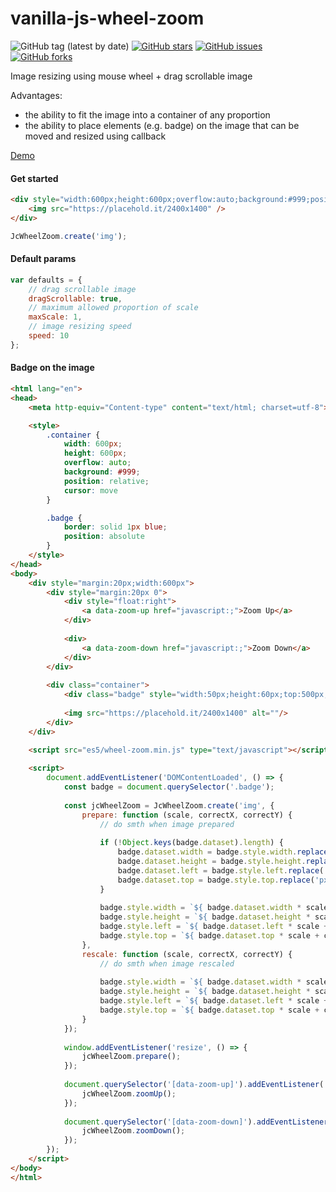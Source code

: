 # vanilla-js-wheel-zoom

![GitHub tag (latest by date)](https://img.shields.io/github/v/tag/worka/vanilla-js-wheel-zoom)
[![GitHub stars](https://img.shields.io/github/stars/worka/vanilla-js-wheel-zoom)](https://github.com/worka/vanilla-js-wheel-zoom/stargazers)
[![GitHub issues](https://img.shields.io/github/issues/worka/vanilla-js-wheel-zoom)](https://github.com/worka/vanilla-js-wheel-zoom/issues)
[![GitHub forks](https://img.shields.io/github/forks/worka/vanilla-js-wheel-zoom)](https://github.com/worka/vanilla-js-wheel-zoom/network)

Image resizing using mouse wheel + drag scrollable image

Advantages: 
* the ability to fit the image into a container of any proportion
* the ability to place elements (e.g. badge) on the image that can be moved and resized using callback

<a href="https://worka.github.io/wheel-zoom.html">Demo</a>

#### Get started

```html
<div style="width:600px;height:600px;overflow:auto;background:#999;position:relative;cursor:move">
    <img src="https://placehold.it/2400x1400" />
</div>
```

``` javascript
JcWheelZoom.create('img');
```
#### Default params

``` javascript
var defaults = {
    // drag scrollable image
    dragScrollable: true,
    // maximum allowed proportion of scale
    maxScale: 1,
    // image resizing speed
    speed: 10
};
```

#### Badge on the image

``` html
<html lang="en">
<head>
    <meta http-equiv="Content-type" content="text/html; charset=utf-8">

    <style>
        .container {
            width: 600px;
            height: 600px;
            overflow: auto;
            background: #999;
            position: relative;
            cursor: move
        }

        .badge {
            border: solid 1px blue;
            position: absolute
        }
    </style>
</head>
<body>
    <div style="margin:20px;width:600px">
        <div style="margin:20px 0">
            <div style="float:right">
                <a data-zoom-up href="javascript:;">Zoom Up</a>
            </div>
    
            <div>
                <a data-zoom-down href="javascript:;">Zoom Down</a>
            </div>
        </div>
    
        <div class="container">
            <div class="badge" style="width:50px;height:60px;top:500px;left:600px"></div>
    
            <img src="https://placehold.it/2400x1400" alt=""/>
        </div>
    </div>
    
    <script src="es5/wheel-zoom.min.js" type="text/javascript"></script>

    <script>
        document.addEventListener('DOMContentLoaded', () => {
            const badge = document.querySelector('.badge');
        
            const jcWheelZoom = JcWheelZoom.create('img', {
                prepare: function (scale, correctX, correctY) {
                    // do smth when image prepared
        
                    if (!Object.keys(badge.dataset).length) {
                        badge.dataset.width = badge.style.width.replace('px', '');
                        badge.dataset.height = badge.style.height.replace('px', '');
                        badge.dataset.left = badge.style.left.replace('px', '');
                        badge.dataset.top = badge.style.top.replace('px', '');
                    }
        
                    badge.style.width = `${ badge.dataset.width * scale }px`;
                    badge.style.height = `${ badge.dataset.height * scale }px`;
                    badge.style.left = `${ badge.dataset.left * scale + correctX }px`;
                    badge.style.top = `${ badge.dataset.top * scale + correctY }px`;
                },
                rescale: function (scale, correctX, correctY) {
                    // do smth when image rescaled
        
                    badge.style.width = `${ badge.dataset.width * scale }px`;
                    badge.style.height = `${ badge.dataset.height * scale }px`;
                    badge.style.left = `${ badge.dataset.left * scale + correctX }px`;
                    badge.style.top = `${ badge.dataset.top * scale + correctY }px`;
                }
            });
        
            window.addEventListener('resize', () => {
                jcWheelZoom.prepare();
            });
        
            document.querySelector('[data-zoom-up]').addEventListener('click', () => {
                jcWheelZoom.zoomUp();
            });
        
            document.querySelector('[data-zoom-down]').addEventListener('click', () => {
                jcWheelZoom.zoomDown();
            });
        });
    </script>
</body>
</html>
```
